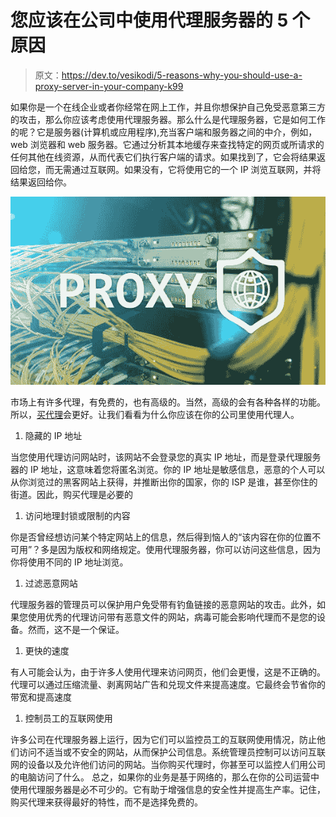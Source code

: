 # 您应该在公司中使用代理服务器的 5 个原因

> 原文：<https://dev.to/vesikodi/5-reasons-why-you-should-use-a-proxy-server-in-your-company-k99>

如果你是一个在线企业或者你经常在网上工作，并且你想保护自己免受恶意第三方的攻击，那么你应该考虑使用代理服务器。那么什么是代理服务器，它是如何工作的呢？它是服务器(计算机或应用程序),充当客户端和服务器之间的中介，例如，web 浏览器和 web 服务器。它通过分析其本地缓存来查找特定的网页或所请求的任何其他在线资源，从而代表它们执行客户端的请求。如果找到了，它会将结果返回给您，而无需通过互联网。如果没有，它将使用它的一个 IP 浏览互联网，并将结果返回给你。

[![IProxy Server](img/d27845306bf6d2387bf39291fa9a3958.png)](https://res.cloudinary.com/practicaldev/image/fetch/s--UkqOny50--/c_limit%2Cf_auto%2Cfl_progressive%2Cq_auto%2Cw_880/https://businessfirstfamily.com/wp-content/uploads/2018/10/cheap-proxy-provider.jpg)

市场上有许多代理，有免费的，也有高级的。当然，高级的会有各种各样的功能。所以，[买代理](https://www.geosurf.com/pricing/)会更好。让我们看看为什么你应该在你的公司里使用代理人。

1.  隐藏的 IP 地址

当您使用代理访问网站时，该网站不会登录您的真实 IP 地址，而是登录代理服务器的 IP 地址，这意味着您将匿名浏览。你的 IP 地址是敏感信息，恶意的个人可以从你浏览过的黑客网站上获得，并推断出你的国家，你的 ISP 是谁，甚至你住的街道。因此，购买代理是必要的

1.  访问地理封锁或限制的内容

你是否曾经想访问某个特定网站上的信息，然后得到恼人的“该内容在你的位置不可用”？多是因为版权和网络规定。使用代理服务器，你可以访问这些信息，因为你将使用不同的 IP 地址浏览。

1.  过滤恶意网站

代理服务器的管理员可以保护用户免受带有钓鱼链接的恶意网站的攻击。此外，如果您使用优秀的代理访问带有恶意文件的网站，病毒可能会影响代理而不是您的设备。然而，这不是一个保证。

1.  更快的速度

有人可能会认为，由于许多人使用代理来访问网页，他们会更慢，这是不正确的。代理可以通过压缩流量、剥离网站广告和兑现文件来提高速度。它最终会节省你的带宽和提高速度

1.  控制员工的互联网使用

许多公司在代理服务器上运行，因为它们可以监控员工的互联网使用情况，防止他们访问不适当或不安全的网站，从而保护公司信息。系统管理员控制可以访问互联网的设备以及允许他们访问的网站。当你购买代理时，你甚至可以监控人们用公司的电脑访问了什么。
总之，如果你的业务是基于网络的，那么在你的公司运营中使用代理服务器是必不可少的。它有助于增强信息的安全性并提高生产率。记住，购买代理来获得最好的特性，而不是选择免费的。